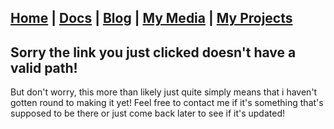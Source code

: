 ## [Home](http://lib-nexus.github.io/site) | [Docs](https://lib-nexus.github.io/site/docs) | [Blog](https://www.youtube.com/watch?v=dQw4w9WgXcQ) | [My Media](https://lib-nexus.github.io/my/media) | [My Projects](https://lib-nexus.github.io/my/projects)

## Sorry the link you just clicked doesn't have a valid path!

But don't worry, this more than likely just quite simply means that i haven't gotten round to making it yet! Feel free to contact me if it's something that's supposed to be there or just come back later to see if it's updated!